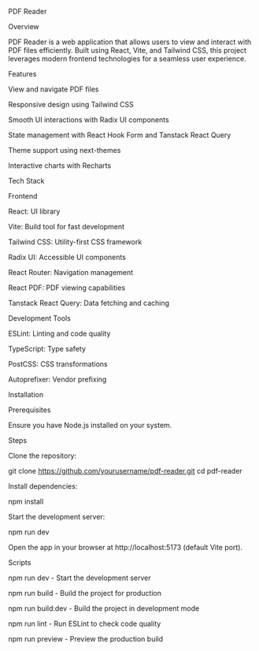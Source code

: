 PDF Reader

Overview

PDF Reader is a web application that allows users to view and interact with PDF files efficiently. Built using React, Vite, and Tailwind CSS, this project leverages modern frontend technologies for a seamless user experience.

Features

View and navigate PDF files

Responsive design using Tailwind CSS

Smooth UI interactions with Radix UI components

State management with React Hook Form and Tanstack React Query

Theme support using next-themes

Interactive charts with Recharts

Tech Stack

Frontend

React: UI library

Vite: Build tool for fast development

Tailwind CSS: Utility-first CSS framework

Radix UI: Accessible UI components

React Router: Navigation management

React PDF: PDF viewing capabilities

Tanstack React Query: Data fetching and caching

Development Tools

ESLint: Linting and code quality

TypeScript: Type safety

PostCSS: CSS transformations

Autoprefixer: Vendor prefixing

Installation

Prerequisites

Ensure you have Node.js installed on your system.

Steps

Clone the repository:

git clone https://github.com/yourusername/pdf-reader.git
cd pdf-reader

Install dependencies:

npm install

Start the development server:

npm run dev

Open the app in your browser at http://localhost:5173 (default Vite port).

Scripts

npm run dev - Start the development server

npm run build - Build the project for production

npm run build:dev - Build the project in development mode

npm run lint - Run ESLint to check code quality

npm run preview - Preview the production build